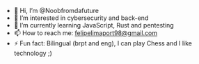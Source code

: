 - 👋 Hi, I’m @Noobfromdafuture
- 👀 I’m interested in cybersecurity and back-end
- 🌱 I’m currently learning JavaScript, Rust and pentesting
- 📫 How to reach me: felipelimaport98@gmail.com
- ⚡ Fun fact: Bilingual (brpt and eng), I can play Chess and I like technology ;)
